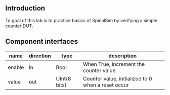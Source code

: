 ## Introduction
To goal of this lab is to practice basics of SpinalSim by verifying a simple counter DUT.

## Component interfaces

| name | direction | type | description |
| ------ | ----------- | ------ | ------ |
| enable | in | Bool | When True, increment the counter value |
| value | out | UInt(8 bits) | Counter value, initialized to 0 when a reset occur |


